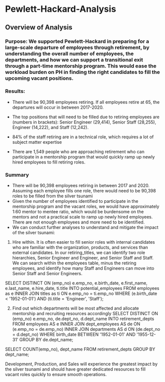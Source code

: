 # Pewlett-Hackard-Analysis

## Overview of Analysis

### Purpose: We supported Pewlett-Hackard in preparing for a large-scale departure of employees through retirement, by understanding the overall number of employees, the departments, and how we can support a transitional exit through a part-time mentorship program. This would ease the workload burden on PH in finding the right candidates to fill the upcoming vacant positions. 

### Results: 
* There will be 90,398 employees retiring. If all employees retire at 65, the departures will occur in between 2017-2020.
* The top positions that will need to be filled due to retiring employees are (numbers in brackets): Senior Engineer (29,414), Senior Staff (28,255), Engineer (14,222), and Staff (12,242).

* 84% of the staff retiring are in a technical role, which requires a lot of subject matter expertise
* There are 1,549 people who are approaching retirement who can participate in a mentorship program that would quickly ramp up newly hired employees to fill retiring roles. 

### Summary
* There will be 90,398 employees retiring in between 2017 and 2020. Assuming each employee fills one role, there would need to be 90,398 roles to be filled from the silver tsunami
* Given the number of employees identified to participate in the mentorship program and the vacant roles, we would have approximately 1:60 mentor to mentee ratio, which would be burdensome on the mentors and not a practical scale to ramp up newly hired employees. There are not enough employees and more need to be identified.
* We can conduct further analyses to understand and mitigate the impact of the silver tsunami:

1) Hire within. It is often easier to fill senior roles with internal candidates who are familiar with the organization, products, and services than external candidates. In our retiring_titles, we can identify two role hierarchies, Senior Engineer and Engineer, and Senior Staff and Staff. We can search within the employees table, minus the retiring employees, and identify how many Staff and Engineers can move into Senior Staff and Senior Engineers. 

SELECT DISTINCT ON (emp_no) e.emp_no,
e.birth_date,
e.first_name,
e.last_name,
e.hire_date,
ti.title
INTO potential_employees
FROM employees as e
INNER JOIN titles as ti
ON e.emp_no = ti.emp_no
WHERE (e.birth_date < '1952-01-01')
AND (ti.title = 'Engineer', 'Staff');

2) Find out which departments will be most affected and allocate mentorship and recruiting resources accordingly
SELECT DISTINCT ON (emp_no) e.emp_no,
de.dept_no,
d.dept_name
INTO retirement_depts
FROM employees AS e
INNER JOIN dept_employees AS de
ON (e.emp_no = de.emp_no)
INNER JOIN departments AS d
ON (de.dept_no = d.dept_no)
WHERE birth_date BETWEEN '1952-01-01' AND '1955-12-31'
GROUP BY de.dept_name;

SELECT COUNT(emp_no), dept_name
FROM retirement_depts
GROUP BY dept_name;



Development, Production, and Sales will experience the greatest impact by the silver tsunami and should have greater dedicated resources to fill vacant roles quickly to ensure smooth operations. 



